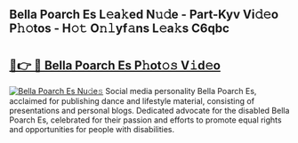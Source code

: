 ## Bella Poarch Es L𝚎a𝚔ed N𝚞𝚍e - Part-Kyv Vi𝚍𝚎o P𝚑𝚘tos - H𝚘𝚝 O𝚗𝚕yf𝚊ns L𝚎a𝚔s C6qbc

# <h2><a href="http://kf0li07.oniu.top/?m=Bella+Poarch+Es">🔗👉 🔴 Bella Poarch Es P𝚑ot𝚘𝚜 V𝚒d𝚎o</a></h2>

[![Bella Poarch Es Nu𝚍e𝚜](https://i.imgur.com/0qMVB7G.gif)](http://kf0li07.oniu.top/?m=Bella+Poarch+Es)
Social media personality Bella Poarch Es, acclaimed for publishing dance and lifestyle material, consisting of presentations and personal blogs. Dedicated advocate for the disabled Bella Poarch Es, celebrated for their passion and efforts to promote equal rights and opportunities for people with disabilities.  
